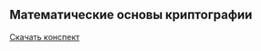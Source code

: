 ## Математические основы криптографии

[Скачать конспект](https://github.com/ediah/knowledge/raw/main/pages/%D0%9C%D0%9E%D0%9A.pdf) 

